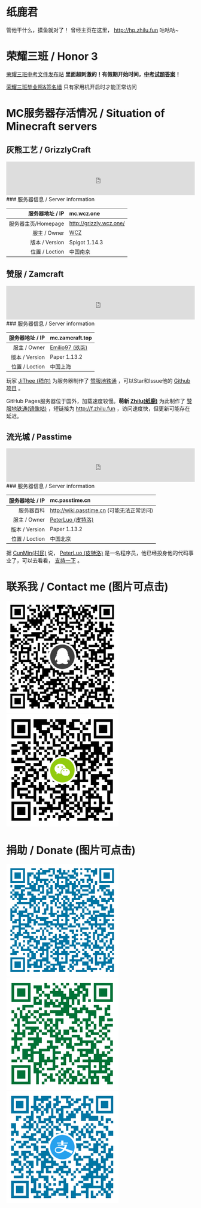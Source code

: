 # 纸鹿君

管他干什么，摸鱼就对了！
曾经主页在这里， http://hp.zhilu.fun 咕咕咕~

# 荣耀三班  / Honor 3

[荣耀三班中考文件发布站](http://file.zhilu.fun) **里面超刺激的！有假期开始时间，[中考试题答案](http://mp.weixin.qq.com/s?__biz=MzAxODI2NTIyMw==&mid=2452997479&idx=1&sn=61068a8c7cddec76ccfe3faf0b6c8586&chksm=8c19808fbb6e09999af5844394650385483a5da08041a67dceaf0a4acd4abdfe4bce52e2b8e8&mpshare=1&scene=23&srcid=0705BlrVcQpfWB6PuO5tQP2z#rd)！**

[荣耀三班毕业照&签名墙](http://HONOR3.zhilu.fun:1903) 只有家用机开启时才能正常访问

# MC服务器存活情况 / Situation of Minecraft servers

## 灰熊工艺 / GrizzlyCraft

<iframe style="width:728px;height:90px;max-width:100%;border:none;display:block;margin:auto" src="https://namemc.com/server/mc.wcz.one/embed" width="728" height="90"></iframe>
### 服务器信息 / Server information

| 服务器地址 / IP | mc.wcz.one |
|--:|:--|
| 服务器主页/Homepage | http://grizzly.wcz.one/ |
| 服主 / Owner | [WCZ](https://zh-cn.namemc.com/profile/WCZ.1) |
| 版本 / Version | Spigot 1.14.3 |
| 位置 / Loction | 中国南京 |

##  赞服 / Zamcraft

<iframe style="width:728px;height:90px;max-width:100%;border:none;display:block;margin:auto" src="https://namemc.com/server/mc.zamcraft.top/embed" width="728" height="90"></iframe>
### 服务器信息 / Server information

| 服务器地址 / IP | mc.zamcraft.top |
|--:|:--|
| 服主 / Owner | [Emilio97 (玖柒)](https://zh-cn.namemc.com/profile/Emilio97.2) |
| 版本 / Version | Paper 1.13.2 |
| 位置 / Loction | 中国上海 |

玩家 [JiThee (嵇尔)](https://zh-cn.namemc.com/profile/JiThee.1) 为服务器制作了 [赞服地铁通](http://zamsub.JiThee.name) ，可以Star和Issue他的 [Github项目](https://github.com/JiYouMCC/zamsub) 。

GitHub Pages服务器位于国外，加载速度较慢。**萌新 [Zhilu(纸鹿)](https://zh-cn.namemc.com/profile/Zhilu.2)** 为此制作了 [赞服地铁通(镜像站)](http://l33z22l11.gitee.io/zamsub/) ，短链接为 http://f.zhilu.fun ，访问速度快，但更新可能存在延迟。

## 流光城 / Passtime

<iframe style="width:728px;height:90px;max-width:100%;border:none;display:block;margin:auto" src="https://namemc.com/server/mc.passtime.cn/embed" width="728" height="90"></iframe>
### 服务器信息 / Server information

| 服务器地址 / IP | mc.passtime.cn |
|--:|:--|
| 服务器百科 | http://wiki.passtime.cn (可能无法正常访问) |
| 服主 / Owner | [PeterLuo (皮特洛)](https://zh-cn.namemc.com/profile/PeterLuo.2) |
| 版本 / Version | Paper 1.13.2 |
| 位置 / Loction | 中国北京 |

据 [CunMin(村民)](https://zh-cn.namemc.com/profile/CunMin.1) 说， [PeterLuo (皮特洛)](https://zh-cn.namemc.com/profile/PeterLuo.1) 是一名程序员，他已经投身他的代码事业了，可以去看看， [支持一下](http://passtime.cn) 。

# 联系我 / Contact me (图片可点击)

<a href="https://qm.qq.com/cgi-bin/qm/qr?k=By2DluATPoV1etsCS0xctV5Re-XNm7QX"><img border="0" src="/img/QQ.png" /></a>
<a href ="https://u.wechat.com/MExxXhrih9746MRfr7DjEJU"><img border="0" src="/img/WeChat.png" /></a>

# 捐助 / Donate (图片可点击)

<a href="https://i.qianbao.qq.com/wallet/sqrcode.htm?m=tenpay&f=wallet&u=2399052066&a=1&n=%CE%96%CA%B0%E2%81%B1%CB%A1%E1%B5%98&ac=CAEQosL69wgY-6jG6QU%3D_xxx_sign"><img border="0" src="/img/QQPay.png" /></a>
<a href="wxp://f2f0V-TNi3ywRkn0IPIz1HQklPzvrz298S0w"><img border="0" src="/img/WeChatPay.png" /></a>
<a href="https://qr.alipay.com/fkx02192b7vaststlomwe84?t=1563531751809"><img border="0" src="/img/AliPay.png" /></a>